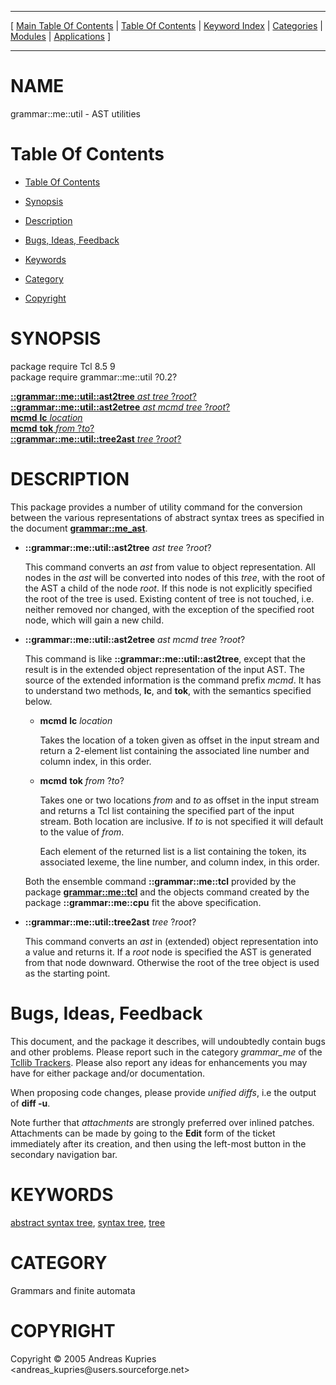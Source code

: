 
[//000000001]: # (grammar::me::util \- Grammar operations and usage)
[//000000002]: # (Generated from file 'me\_util\.man' by tcllib/doctools with format 'markdown')
[//000000003]: # (Copyright &copy; 2005 Andreas Kupries <andreas\_kupries@users\.sourceforge\.net>)
[//000000004]: # (grammar::me::util\(n\) 0\.2 tcllib "Grammar operations and usage")

<hr> [ <a href="../../../../toc.md">Main Table Of Contents</a> &#124; <a
href="../../../toc.md">Table Of Contents</a> &#124; <a
href="../../../../index.md">Keyword Index</a> &#124; <a
href="../../../../toc0.md">Categories</a> &#124; <a
href="../../../../toc1.md">Modules</a> &#124; <a
href="../../../../toc2.md">Applications</a> ] <hr>

# NAME

grammar::me::util \- AST utilities

# <a name='toc'></a>Table Of Contents

  - [Table Of Contents](#toc)

  - [Synopsis](#synopsis)

  - [Description](#section1)

  - [Bugs, Ideas, Feedback](#section2)

  - [Keywords](#keywords)

  - [Category](#category)

  - [Copyright](#copyright)

# <a name='synopsis'></a>SYNOPSIS

package require Tcl 8\.5 9  
package require grammar::me::util ?0\.2?  

[__::grammar::me::util::ast2tree__ *ast* *tree* ?*root*?](#1)  
[__::grammar::me::util::ast2etree__ *ast* *mcmd* *tree* ?*root*?](#2)  
[__mcmd__ __lc__ *location*](#3)  
[__mcmd__ __tok__ *from* ?*to*?](#4)  
[__::grammar::me::util::tree2ast__ *tree* ?*root*?](#5)  

# <a name='description'></a>DESCRIPTION

This package provides a number of utility command for the conversion between the
various representations of abstract syntax trees as specified in the document
__[grammar::me\_ast](me\_ast\.md)__\.

  - <a name='1'></a>__::grammar::me::util::ast2tree__ *ast* *tree* ?*root*?

    This command converts an *ast* from value to object representation\. All
    nodes in the *ast* will be converted into nodes of this *tree*, with the
    root of the AST a child of the node *root*\. If this node is not explicitly
    specified the root of the tree is used\. Existing content of tree is not
    touched, i\.e\. neither removed nor changed, with the exception of the
    specified root node, which will gain a new child\.

  - <a name='2'></a>__::grammar::me::util::ast2etree__ *ast* *mcmd* *tree* ?*root*?

    This command is like __::grammar::me::util::ast2tree__, except that the
    result is in the extended object representation of the input AST\. The source
    of the extended information is the command prefix *mcmd*\. It has to
    understand two methods, __lc__, and __tok__, with the semantics
    specified below\.

      * <a name='3'></a>__mcmd__ __lc__ *location*

        Takes the location of a token given as offset in the input stream and
        return a 2\-element list containing the associated line number and column
        index, in this order\.

      * <a name='4'></a>__mcmd__ __tok__ *from* ?*to*?

        Takes one or two locations *from* and *to* as offset in the input
        stream and returns a Tcl list containing the specified part of the input
        stream\. Both location are inclusive\. If *to* is not specified it will
        default to the value of *from*\.

        Each element of the returned list is a list containing the token, its
        associated lexeme, the line number, and column index, in this order\.

    Both the ensemble command __::grammar::me::tcl__ provided by the package
    __[grammar::me::tcl](me\_tcl\.md)__ and the objects command created by
    the package __::grammar::me::cpu__ fit the above specification\.

  - <a name='5'></a>__::grammar::me::util::tree2ast__ *tree* ?*root*?

    This command converts an *ast* in \(extended\) object representation into a
    value and returns it\. If a *root* node is specified the AST is generated
    from that node downward\. Otherwise the root of the tree object is used as
    the starting point\.

# <a name='section2'></a>Bugs, Ideas, Feedback

This document, and the package it describes, will undoubtedly contain bugs and
other problems\. Please report such in the category *grammar\_me* of the
[Tcllib Trackers](http://core\.tcl\.tk/tcllib/reportlist)\. Please also report
any ideas for enhancements you may have for either package and/or documentation\.

When proposing code changes, please provide *unified diffs*, i\.e the output of
__diff \-u__\.

Note further that *attachments* are strongly preferred over inlined patches\.
Attachments can be made by going to the __Edit__ form of the ticket
immediately after its creation, and then using the left\-most button in the
secondary navigation bar\.

# <a name='keywords'></a>KEYWORDS

[abstract syntax tree](\.\./\.\./\.\./\.\./index\.md\#abstract\_syntax\_tree), [syntax
tree](\.\./\.\./\.\./\.\./index\.md\#syntax\_tree),
[tree](\.\./\.\./\.\./\.\./index\.md\#tree)

# <a name='category'></a>CATEGORY

Grammars and finite automata

# <a name='copyright'></a>COPYRIGHT

Copyright &copy; 2005 Andreas Kupries <andreas\_kupries@users\.sourceforge\.net>
